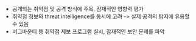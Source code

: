 - 공개되는 취약점 및 공격 방식에 주목, 잠재적인 영향력 평가
- 취약점 정보와 threat intelligence를 동시에 고려 -> 실제 공격의 탐지에 유용할 수 있음
- 버그바운티 등 취약점 제보 프로그램 실시, 잠재적인 보안 문제를 파악